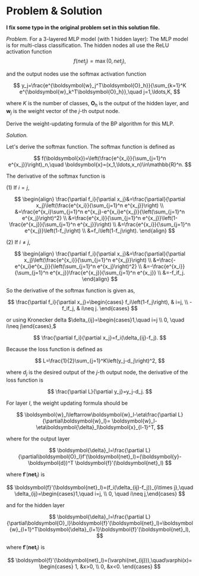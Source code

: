 # Problem & Solution

**I fix some typo in the original problem set in this solution file.**

*Problem.* For a 3-layered MLP model (with 1 hidden layer): The MLP model is for multi-class classification. The hidden nodes all use the ReLU activation function
$$
f(net_j)=\max(0, net_j),
$$

and the output nodes use the softmax activation function

$$
y_j=\frac{e^{\boldsymbol{w}_j^T\boldsymbol{O}_h}}{\sum_{k=1}^K e^{\boldsymbol{w}_k^T\boldsymbol{O}_h}},\quad j=1,\ldots,K,
$$

where $K$ is the number of classes, $\boldsymbol{O}_h$ is the output of the hidden layer, and $\boldsymbol{w}_j$ is the weight vector of the $j$-th output node. 

Derive the weight-updating formula of the BP algorithm for this MLP.

*Solution.*

Let's derive the softmax function. The softmax function is defined as

$$
f(\boldsymbol{x})=\left(\frac{e^{x_i}}{\sum_{j=1}^n e^{x_j}}\right)_n,\quad \boldsymbol{x}=(x_1,\ldots,x_n)\in\mathbb{R}^n.
$$

The derivative of the softmax function is

(1) If $i=j$,

$$
\begin{align}
\frac{\partial f_i}{\partial x_j}&=\frac{\partial}{\partial x_j}\left(\frac{e^{x_i}}{\sum_{j=1}^n e^{x_j}}\right) \\
&=\frac{e^{x_i}\sum_{j=1}^n e^{x_j}-e^{x_i}e^{x_j}}{\left(\sum_{j=1}^n e^{x_j}\right)^2} \\
&=\frac{e^{x_i}}{\sum_{j=1}^n e^{x_j}}\left(1-\frac{e^{x_j}}{\sum_{j=1}^n e^{x_j}}\right) \\
&=\frac{e^{x_i}}{\sum_{j=1}^n e^{x_j}}\left(1-f_j\right) \\
&=f_i\left(1-f_j\right).
\end{align}
$$

(2) If $i\neq j$,

$$
\begin{align}
\frac{\partial f_i}{\partial x_j}&=\frac{\partial}{\partial x_j}\left(\frac{e^{x_i}}{\sum_{j=1}^n e^{x_j}}\right) \\
&=\frac{-e^{x_i}e^{x_j}}{\left(\sum_{j=1}^n e^{x_j}\right)^2} \\
&=-\frac{e^{x_i}}{\sum_{j=1}^n e^{x_j}}\frac{e^{x_j}}{\sum_{j=1}^n e^{x_j}} \\
&=-f_if_j.
\end{align}
$$

So the derivative of the softmax function is given as,

$$
\frac{\partial f_i}{\partial x_j}=\begin{cases}
f_i\left(1-f_j\right), & i=j, \\
-f_if_j, & i\neq j.
\end{cases}
$$

or using Kronecker delta $\delta_{ij}=\begin{cases}1,\quad i=j \\ 0, \quad i\neq j\end{cases},$

$$
\frac{\partial f_i}{\partial x_j}=f_i(\delta_{ij}-f_j).
$$

Because the loss function is defined as

$$
L=\frac{1}{2}\sum_{j=1}^K\left(y_j-d_j\right)^2,
$$

where $d_j$ is the desired output of the $j$-th output node, the derivative of the loss function is

$$
\frac{\partial L}{\partial y_j}=y_j-d_j.
$$

For layer $l$, the weight updating formula should be

$$
\boldsymbol{w}_l\leftarrow\boldsymbol{w}_l-\eta\frac{\partial L}{\partial\boldsymbol{w}_l}= \boldsymbol{w}_l-\eta\boldsymbol{\delta}_l\boldsymbol{x}_{l-1}^T,
$$

where for the output layer

$$
\boldsymbol{\delta}_l=\frac{\partial L}{\partial\boldsymbol{O}_l}f'(\boldsymbol{net}_l)=(\boldsymbol{y}-\boldsymbol{d})^T \boldsymbol{f}'(\boldsymbol{net}_l)
$$

where $\boldsymbol{f}'(\boldsymbol{net}_l)$ is 

$$
\boldsymbol{f}'(\boldsymbol{net}_l)=(f_i(\delta_{ij}-f_j))_{i\times j},\quad \delta_{ij}=\begin{cases}1,\quad i=j, \\ 0, \quad i\neq j,\end{cases}
$$

and for the hidden layer

$$
\boldsymbol{\delta}_l=\frac{\partial L}{\partial\boldsymbol{O}_l}\boldsymbol{f}'(\boldsymbol{net}_l)=\boldsymbol{w}_{l+1}^T\boldsymbol{\delta}_{l+1}\boldsymbol{f}'(\boldsymbol{net}_l),
$$

where $\boldsymbol{f}'(\boldsymbol{net}_l)$ is

$$
\boldsymbol{f}'(\boldsymbol{net}_l)=(\varphi(net_{ij})),\quad\varphi(x)=
\begin{cases}
1, &x>0, \\
0, &x<0.
\end{cases}
$$

